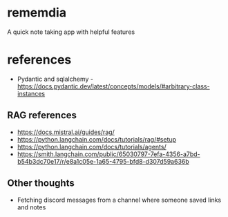 # rememdia

A quick note taking app with helpful features

# references

- Pydantic and sqlalchemy - https://docs.pydantic.dev/latest/concepts/models/#arbitrary-class-instances

## RAG references

- https://docs.mistral.ai/guides/rag/
- https://python.langchain.com/docs/tutorials/rag/#setup
- https://python.langchain.com/docs/tutorials/agents/
- https://smith.langchain.com/public/65030797-7efa-4356-a7bd-b54b3dc70e17/r/e8a1c05e-1a65-4795-bfd8-d307d59a636b

## Other thoughts

- Fetching discord messages from a channel where someone saved links and notes
